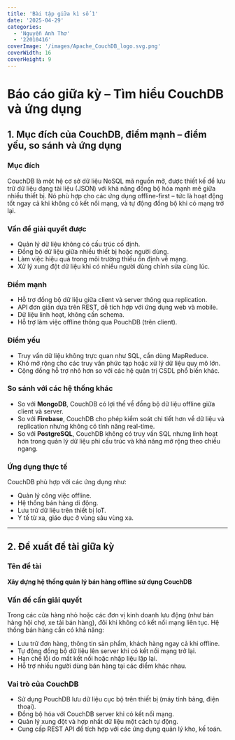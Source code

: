 ```yaml
---
title: 'Bài tập giữa kì số 1'
date: '2025-04-29'
categories:
  - 'Nguyễn Anh Thơ'
  - '22010416'
coverImage: '/images/Apache_CouchDB_logo.svg.png'
coverWidth: 16
coverHeight: 9
---
```


# Báo cáo giữa kỳ – Tìm hiểu CouchDB và ứng dụng

## 1. Mục đích của CouchDB, điểm mạnh – điểm yếu, so sánh và ứng dụng

### Mục đích

CouchDB là một hệ cơ sở dữ liệu NoSQL mã nguồn mở, được thiết kế để lưu trữ dữ liệu dạng tài liệu (JSON) với khả năng đồng bộ hóa mạnh mẽ giữa nhiều thiết bị. Nó phù hợp cho các ứng dụng offline-first – tức là hoạt động tốt ngay cả khi không có kết nối mạng, và tự động đồng bộ khi có mạng trở lại.

### Vấn đề giải quyết được

- Quản lý dữ liệu không có cấu trúc cố định.
- Đồng bộ dữ liệu giữa nhiều thiết bị hoặc người dùng.
- Làm việc hiệu quả trong môi trường thiếu ổn định về mạng.
- Xử lý xung đột dữ liệu khi có nhiều người dùng chỉnh sửa cùng lúc.

### Điểm mạnh

- Hỗ trợ đồng bộ dữ liệu giữa client và server thông qua replication.
- API đơn giản dựa trên REST, dễ tích hợp với ứng dụng web và mobile.
- Dữ liệu linh hoạt, không cần schema.
- Hỗ trợ làm việc offline thông qua PouchDB (trên client).

### Điểm yếu

- Truy vấn dữ liệu không trực quan như SQL, cần dùng MapReduce.
- Khó mở rộng cho các truy vấn phức tạp hoặc xử lý dữ liệu quy mô lớn.
- Cộng đồng hỗ trợ nhỏ hơn so với các hệ quản trị CSDL phổ biến khác.

### So sánh với các hệ thống khác

- So với **MongoDB**, CouchDB có lợi thế về đồng bộ dữ liệu offline giữa client và server.
- So với **Firebase**, CouchDB cho phép kiểm soát chi tiết hơn về dữ liệu và replication nhưng không có tính năng real-time.
- So với **PostgreSQL**, CouchDB không có truy vấn SQL nhưng linh hoạt hơn trong quản lý dữ liệu phi cấu trúc và khả năng mở rộng theo chiều ngang.

### Ứng dụng thực tế

CouchDB phù hợp với các ứng dụng như:

- Quản lý công việc offline.
- Hệ thống bán hàng di động.
- Lưu trữ dữ liệu trên thiết bị IoT.
- Y tế từ xa, giáo dục ở vùng sâu vùng xa.

---

## 2. Đề xuất đề tài giữa kỳ

### Tên đề tài

**Xây dựng hệ thống quản lý bán hàng offline sử dụng CouchDB**

### Vấn đề cần giải quyết

Trong các cửa hàng nhỏ hoặc các đơn vị kinh doanh lưu động (như bán hàng hội chợ, xe tải bán hàng), đôi khi không có kết nối mạng liên tục. Hệ thống bán hàng cần có khả năng:

- Lưu trữ đơn hàng, thông tin sản phẩm, khách hàng ngay cả khi offline.
- Tự động đồng bộ dữ liệu lên server khi có kết nối mạng trở lại.
- Hạn chế lỗi do mất kết nối hoặc nhập liệu lặp lại.
- Hỗ trợ nhiều người dùng bán hàng tại các điểm khác nhau.

### Vai trò của CouchDB

- Sử dụng PouchDB lưu dữ liệu cục bộ trên thiết bị (máy tính bảng, điện thoại).
- Đồng bộ hóa với CouchDB server khi có kết nối mạng.
- Quản lý xung đột và hợp nhất dữ liệu một cách tự động.
- Cung cấp REST API để tích hợp với các ứng dụng quản lý kho, kế toán.
